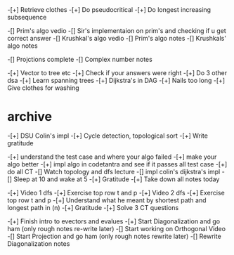 ## 


-[+] Retrieve clothes
-[+] Do pseudocritical
-[+] Do longest increasing subsequence

-[] Prim's algo vedio
-[] Sir's implementaion on prim's and checking if u get correct answer 
-[] Krushkal's algo vedio
-[] Prim's algo notes
-[] Krushkals' algo notes


-[] Projctions complete
-[] Complex number notes









-[+] Vector to tree etc
-[+] Check if your answers were right
-[+] Do 3 other dsa
-[+] Learn spanning trees
-[+] Dijkstra's in DAG
-[+] Nails too long 
-[+] Give clothes for washing

































# archive
-[+] DSU Colin's impl
-[+] Cycle detection, topological sort
-[+] Write gratitude


-[+] understand the test case and where your algo failed
-[+] make your algo better
-[+] impl algo in codetantra and see if it passes all test case
-[+] do all CT 
-[] Watch topology and dfs lecture
-[] impl colin's dijkstra's impl
-[] Sleep at 10 and wake at 5
-[+] Gratitude
-[+] Take down all notes today


-[+] Video 1 dfs
-[+] Exercise top row t and p
-[+] Video 2 dfs
-[+] Exercise top row t and p
-[+] Understand what he meant by shortest path and longest path in (n)
-[+] Gratitude
-[+] Solve 3 CT questions


-[+] Finish intro to evectors and evalues 
-[+] Start Diagonalization and go ham (only rough notes re-write later)
-[] Start working on Orthogonal Video
-[] Start Projection and go ham (only rough notes rewrite later)
-[] Rewrite Diagonalization notes
